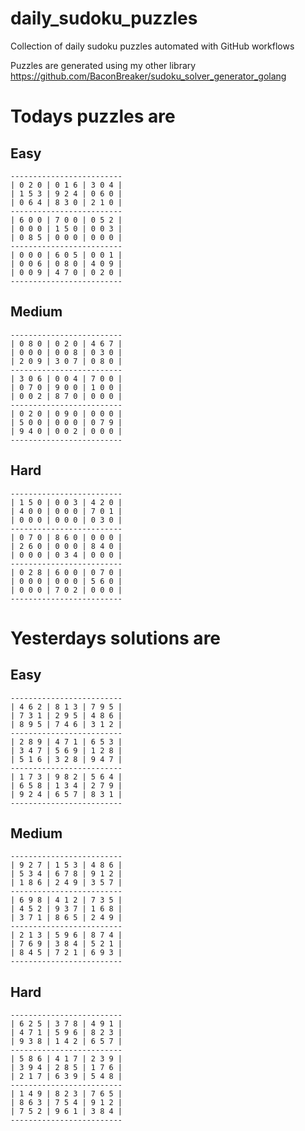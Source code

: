 
# daily_sudoku_puzzles 

Collection of daily sudoku puzzles automated with GitHub workflows 

Puzzles are generated using my other library https://github.com/BaconBreaker/sudoku_solver_generator_golang 
 

# Todays puzzles are 

## Easy 

```
-------------------------
| 0 2 0 | 0 1 6 | 3 0 4 | 
| 1 5 3 | 9 2 4 | 0 6 0 | 
| 0 6 4 | 8 3 0 | 2 1 0 | 
-------------------------
| 6 0 0 | 7 0 0 | 0 5 2 | 
| 0 0 0 | 1 5 0 | 0 0 3 | 
| 0 8 5 | 0 0 0 | 0 0 0 | 
-------------------------
| 0 0 0 | 6 0 5 | 0 0 1 | 
| 0 0 6 | 0 8 0 | 4 0 9 | 
| 0 0 9 | 4 7 0 | 0 2 0 | 
-------------------------
```
## Medium 

```
-------------------------
| 0 8 0 | 0 2 0 | 4 6 7 | 
| 0 0 0 | 0 0 8 | 0 3 0 | 
| 2 0 9 | 3 0 7 | 0 8 0 | 
-------------------------
| 3 0 6 | 0 0 4 | 7 0 0 | 
| 0 7 0 | 9 0 0 | 1 0 0 | 
| 0 0 2 | 8 7 0 | 0 0 0 | 
-------------------------
| 0 2 0 | 0 9 0 | 0 0 0 | 
| 5 0 0 | 0 0 0 | 0 7 9 | 
| 9 4 0 | 0 0 2 | 0 0 0 | 
-------------------------
```
## Hard 

```
-------------------------
| 1 5 0 | 0 0 3 | 4 2 0 | 
| 4 0 0 | 0 0 0 | 7 0 1 | 
| 0 0 0 | 0 0 0 | 0 3 0 | 
-------------------------
| 0 7 0 | 8 6 0 | 0 0 0 | 
| 2 6 0 | 0 0 0 | 8 4 0 | 
| 0 0 0 | 0 3 4 | 0 0 0 | 
-------------------------
| 0 2 8 | 6 0 0 | 0 7 0 | 
| 0 0 0 | 0 0 0 | 5 6 0 | 
| 0 0 0 | 7 0 2 | 0 0 0 | 
-------------------------
```
# Yesterdays solutions are 

## Easy 

```
-------------------------
| 4 6 2 | 8 1 3 | 7 9 5 | 
| 7 3 1 | 2 9 5 | 4 8 6 | 
| 8 9 5 | 7 4 6 | 3 1 2 | 
-------------------------
| 2 8 9 | 4 7 1 | 6 5 3 | 
| 3 4 7 | 5 6 9 | 1 2 8 | 
| 5 1 6 | 3 2 8 | 9 4 7 | 
-------------------------
| 1 7 3 | 9 8 2 | 5 6 4 | 
| 6 5 8 | 1 3 4 | 2 7 9 | 
| 9 2 4 | 6 5 7 | 8 3 1 | 
-------------------------
```
## Medium 

```
-------------------------
| 9 2 7 | 1 5 3 | 4 8 6 | 
| 5 3 4 | 6 7 8 | 9 1 2 | 
| 1 8 6 | 2 4 9 | 3 5 7 | 
-------------------------
| 6 9 8 | 4 1 2 | 7 3 5 | 
| 4 5 2 | 9 3 7 | 1 6 8 | 
| 3 7 1 | 8 6 5 | 2 4 9 | 
-------------------------
| 2 1 3 | 5 9 6 | 8 7 4 | 
| 7 6 9 | 3 8 4 | 5 2 1 | 
| 8 4 5 | 7 2 1 | 6 9 3 | 
-------------------------
```
## Hard 

```
-------------------------
| 6 2 5 | 3 7 8 | 4 9 1 | 
| 4 7 1 | 5 9 6 | 8 2 3 | 
| 9 3 8 | 1 4 2 | 6 5 7 | 
-------------------------
| 5 8 6 | 4 1 7 | 2 3 9 | 
| 3 9 4 | 2 8 5 | 1 7 6 | 
| 2 1 7 | 6 3 9 | 5 4 8 | 
-------------------------
| 1 4 9 | 8 2 3 | 7 6 5 | 
| 8 6 3 | 7 5 4 | 9 1 2 | 
| 7 5 2 | 9 6 1 | 3 8 4 | 
-------------------------
```
